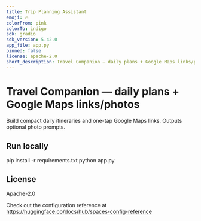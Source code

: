 ```yaml
---
title: Trip Planning Assistant
emoji: 🔥
colorFrom: pink
colorTo: indigo
sdk: gradio
sdk_version: 5.42.0
app_file: app.py
pinned: false
license: apache-2.0
short_description: Travel Companion — daily plans + Google Maps links/photos
---
```


# Travel Companion — daily plans + Google Maps links/photos

Build compact daily itineraries and one-tap Google Maps links. Outputs optional photo prompts.

## Run locally
pip install -r requirements.txt
python app.py

## License
Apache-2.0



Check out the configuration reference at https://huggingface.co/docs/hub/spaces-config-reference
